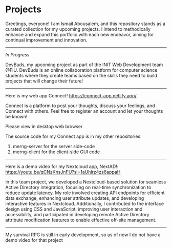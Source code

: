 # Projects

Greetings, everyone! I am Ismail Abousalem, and this repository stands as a curated collection for my upcoming projects. I intend to methodically enhance and expand this portfolio with each new endeavor, aiming for continual improvement and innovation.

------------------------------------------------------------------------------------------------------

*In Progress*

DevBuds, my upcoming project as part of the INIT Web Development team @FIU. DevBuds is an online collaboration platform for computer science students where they create teams based on the skills they need to build projects that will change their future!

------------------------------------------------------------------------------------------------------

Here is my web app Connect! https://connect-app.netlify.app/

Connect is a platform to post your thoughts, discuss your feelings, and Connect with others. Feel free to register an account and let your thoughts be known! 

Please view in desktop web browser

The source code for my Connect app is in my other repositories: 
1. merng-server for the server side-code
2. merng-client for the client-side GUI code
 
------------------------------------------------------------------------------------------------------

 
Here is a demo video for my Nextcloud app, NextAD!: https://youtu.be/qCNzKnsJnFU?si=1aUhlrz4zs6appaH

In this team project, we developed a Nextcloud-based solution for seamless Active Directory integration, focusing on real-time synchronization to reduce update latency. My role involved creating API endpoints for efficient data exchange, enhancing user attribute updates, and developing interactive features in Nextcloud. Additionally, I contributed to the interface design using CSS and JavaScript, improving user interaction and accessibility, and participated in developing remote Active Directory attribute modification features to enable effective off-site management.
 
------------------------------------------------------------------------------------------------------

 
My survival RPG is still in early development, so as of now I do not have a demo video for that project
